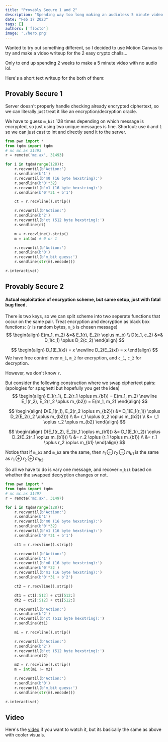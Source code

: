 ```yaml
---
title: "Provably Secure 1 and 2"
description: "Spending way too long making an audioless 5 minute video..."
date: "Feb 17 2023"
tags: []
authors: ['flocto']
image: './hero.png'
---
```


Wanted to try out something different, so I decided to use Motion Canvas to try and make a video writeup for the 2 easy crypto challs...

Only to end up spending 2 weeks to make a 5 minute video with no audio lol.

Here's a short text writeup for the both of them:

## Provably Secure 1
Server doesn't properly handle checking already encrypted ciphertext, so we can literally just treat it like an encryption/decryption oracle.

We have to guess `m_bit` 128 times depending on which message is encrypted, so just using two unique messages is fine.
Shortcut: use `0` and `1` so we can just cast to int and directly send it to the server.
```py
from pwn import *
from tqdm import tqdm
# nc mc.ax 31493
r = remote('mc.ax', 31493)

for i in tqdm(range(128)):
    r.recvuntil(b'Action:')
    r.sendline(b'1')
    r.recvuntil(b'm0 (16 byte hexstring):')
    r.sendline(b'0'*32)
    r.recvuntil(b'm1 (16 byte hexstring):')
    r.sendline(b'0'*31 + b'1')

    ct = r.recvline().strip()

    r.recvuntil(b'Action:')
    r.sendline(b'2')
    r.recvuntil(b'ct (512 byte hexstring):')
    r.sendline(ct)

    m = r.recvline().strip()
    m = int(m) # 0 or 1

    r.recvuntil(b'Action:')
    r.sendline(b'0')
    r.recvuntil(b'm_bit guess:')
    r.sendline(str(m).encode())

r.interactive()
```

## Provably Secure 2
#### Actual exploitation of encryption scheme, but same setup, just with fatal bug fixed.

There is two keys, so we can split scheme into two seperate functions that occur on the same pair.
Treat encryption and decryption as black box functions: (`r` is random bytes, `m_b` is chosen message)
$$
\begin{align}
E(m_1, m_2) &=& E_1(r), E_2(r \oplus m_b) \\
D(c_1, c_2) &=& D_1(c_1) \oplus D_2(c_2)
\end{align}
$$


$$
\begin{align}
D_1(E_1(x)) = x \newline
D_2(E_2(x)) = x
\end{align}
$$
We have free control over `m_1`, `m_2` for encryption, and `c_1`, `c_2` for decryption.

However, we don't know `r`.

But consider the following construction where we swap ciphertext pairs:
(apologies for spaghetti but hopefully you get the idea)
$$
\begin{align}
E_1(r_1), E_2(r_1 \oplus m_{b1}) = E(m_1, m_2) \newline
E_1(r_2), E_2(r_2 \oplus m_{b2}) = E(m_1, m_2) 
\end{align}
$$

$$
\begin{align}
D(E_1(r_1), E_2(r_2 \oplus m_{b2}))
&= D_1(E_1(r_1)) \oplus D_2(E_2(r_2 \oplus m_{b2})) \\
&= r_1 \oplus (r_2 \oplus m_{b2}) \\
&= r_1 \oplus r_2 \oplus m_{b2}
\end{align}
$$

$$
\begin{align}
D(E_1(r_2), E_2(r_1 \oplus m_{b1}))
&= D_1(E_1(r_2)) \oplus D_2(E_2(r_1 \oplus m_{b1})) \\
&= r_2 \oplus (r_1 \oplus m_{b1}) \\
&= r_1 \oplus r_2 \oplus m_{b1}
\end{align}
$$

Notice that if `m_b1` and `m_b2` are the same, then $r_1 \oplus r_2 \oplus m_{b1}$ is the same as $r_1 \oplus r_2 \oplus m_{b2}$.

So all we have to do is vary one message, and recover `m_bit` based on whether the swapped decryption changes or not.

```py
from pwn import *
from tqdm import tqdm
# nc mc.ax 31497
r = remote('mc.ax', 31497)

for i in tqdm(range(128)):
    r.recvuntil(b'Action:')
    r.sendline(b'1')
    r.recvuntil(b'm0 (16 byte hexstring):')
    r.sendline(b'0'*32)
    r.recvuntil(b'm1 (16 byte hexstring):')
    r.sendline(b'0'*31 + b'1')

    ct1 = r.recvline().strip()

    r.recvuntil(b'Action:')
    r.sendline(b'1')
    r.recvuntil(b'm0 (16 byte hexstring):')
    r.sendline(b'0'*32 )
    r.recvuntil(b'm1 (16 byte hexstring):')
    r.sendline(b'0'*31 + b'2')

    ct2 = r.recvline().strip()

    dt1 = ct1[:512] + ct2[512:]
    dt2 = ct2[:512] + ct1[512:]

    r.recvuntil(b'Action:')
    r.sendline(b'2')
    r.recvuntil(b'ct (512 byte hexstring):')
    r.sendline(dt1)

    m1 = r.recvline().strip()

    r.recvuntil(b'Action:')
    r.sendline(b'2')
    r.recvuntil(b'ct (512 byte hexstring):')
    r.sendline(dt2)

    m2 = r.recvline().strip()
    m = int(m1 != m2)

    r.recvuntil(b'Action:')
    r.sendline(b'0')
    r.recvuntil(b'm_bit guess:')
    r.sendline(str(m).encode())

r.interactive()
```

## Video
Here's the [video](https://www.youtube.com/watch?v=vAcX--GornA&ab_channel=flocto) if you want to watch it, but its basically the same as above with cooler visuals.